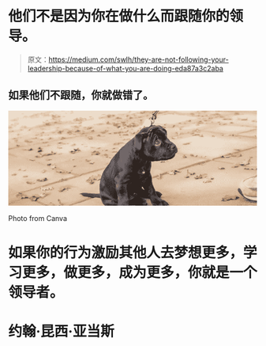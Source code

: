 # 他们不是因为你在做什么而跟随你的领导。

> 原文：<https://medium.com/swlh/they-are-not-following-your-leadership-because-of-what-you-are-doing-eda87a3c2aba>

## 如果他们不跟随，你就做错了。

![](img/2bb03fb5cb2991d3689874c54cf6b3f8.png)

Photo from Canva

# 如果你的行为激励其他人去梦想更多，学习更多，做更多，成为更多，你就是一个领导者。

# 约翰·昆西·亚当斯